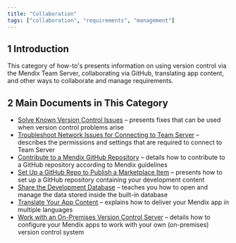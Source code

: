 ```yaml
---
title: "Collaboration"
tags: ["collaboration", "requirements", "management"]
---
```


## 1 Introduction

This category of how-to's presents information on using version control via the Mendix Team Server, collaborating via GitHub, translating app content, and other ways to collaborate and manage requirements.

## 2 Main Documents in This Category

* [Solve Known Version Control Issues](troubleshoot-version-control-issues) –  presents fixes that can be used when version control problems arise
* [Troubleshoot Network Issues for Connecting to Team Server](troubleshoot-network-issues-for-team-server) – describes the permissions and settings that are required to connect to Team Server
* [Contribute to a Mendix GitHub Repository](contribute-to-a-github-repository) – details how to contribute to a GitHub repository according to Mendix guidelines
* [Set Up a GitHub Repo to Publish a Marketplace Item](set-up-repo) – presents how to set up a GitHub repository containing your development content
* [Share the Development Database](sharing-the-development-database) – teaches you how to open and manage the data stored inside the built-in database
* [Translate Your App Content](translate-your-app-content) – explains how to deliver your Mendix app in multiple languages 
* [Work with an On-Premises Version Control Server](on-premises-svn-howto) – details how to configure your Mendix apps to work with your own (on-premises) version control system

